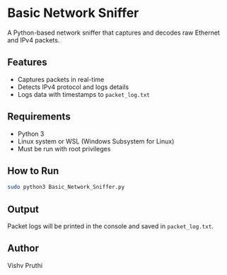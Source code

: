 # Basic Network Sniffer

A Python-based network sniffer that captures and decodes raw Ethernet and IPv4 packets.

## Features
- Captures packets in real-time
- Detects IPv4 protocol and logs details
- Logs data with timestamps to `packet_log.txt`

## Requirements
- Python 3
- Linux system or WSL (Windows Subsystem for Linux)
- Must be run with root privileges

## How to Run
```bash
sudo python3 Basic_Network_Sniffer.py
```

## Output
Packet logs will be printed in the console and saved in `packet_log.txt`.

## Author
Vishv Pruthi